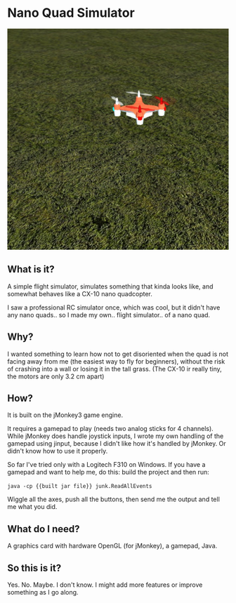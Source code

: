 # Nano Quad Simulator

![Screenshot](src/main/resources/Textures/splash.png)

## What is it?

A simple flight simulator, simulates something that kinda looks like, and somewhat behaves like a CX-10 nano quadcopter.

I saw a professional RC simulator once, which was cool, but it didn't have any nano quads.. so I made my own.. flight simulator.. of a nano quad.

## Why?

I wanted something to learn how not to get disoriented when the quad is not facing away from me (the easiest way to fly for beginners), without the risk of crashing into a wall or losing it in the tall grass. (The CX-10 ir really tiny, the motors are only 3.2 cm apart)

## How?

It is built on the jMonkey3 game engine. 

It requires a gamepad to play (needs two analog sticks for 4 channels). While jMonkey does handle joystick inputs, I wrote my own handling of the gamepad using jinput, because I didn't like how it's handled by jMonkey. Or didn't know how to use it properly.

So far I've tried only with a Logitech F310 on Windows. If you have a gamepad and want to help me, do this: build the project and then run:

``
java -cp {{built jar file}} junk.ReadAllEvents
``

Wiggle all the axes, push all the buttons, then send me the output and tell me what you did.

## What do I need?

A graphics card with hardware OpenGL (for jMonkey), a gamepad, Java.

## So this is it?

Yes. No. Maybe. I don't know. I might add more features or improve something as I go along.
